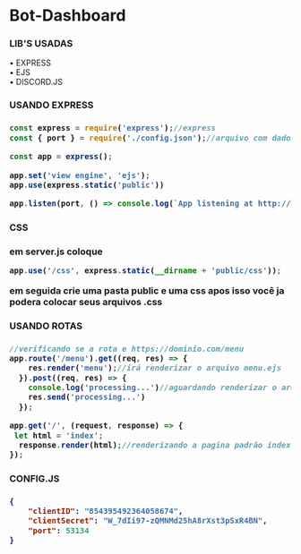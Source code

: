 # Bot-Dashboard

<h3>LIB'S USADAS</h3>
• EXPRESS
</br>
• EJS
</br>
• DISCORD.JS

<h3>USANDO EXPRESS<h3>


```js
const express = require('express');//express
const { port } = require('./config.json');//arquivo com dados do bot/site

const app = express();

app.set('view engine', 'ejs');
app.use(express.static('public'))

app.listen(port, () => console.log(`App listening at http://localhost:${port}`));

```
    
<h3>CSS<h3>

<p>em server.js coloque</p>
    
```js
app.use('/css', express.static(__dirname + 'public/css'));
```
<p>em seguida crie uma pasta public e uma css apos isso você ja podera colocar seus arquivos .css</p>

<h3>USANDO ROTAS<h3>

```js
//verificando se a rota e https://dominio.com/menu
app.route('/menu').get((req, res) => {
    res.render('menu');//irá renderizar o arquivo menu.ejs
  }).post((req, res) => {
    console.log('processing...')//aguardando renderizar o arquivo
    res.send('processing...')
  });

app.get('/', (request, response) => {
 let html = 'index';
  response.render(html);//renderizando a pagina padrão index.ejs
});

```
    
<h3>CONFIG.JS<h3>
    
```json
{
	"clientID": "854395492364058674",
	"clientSecret": "W_7dIi97-zQMNMd25hA8rXst3pSxR4BN",
	"port": 53134
} 
```
